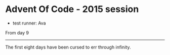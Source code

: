 # Advent Of Code - 2015 session

- test runner: Ava

From day 9

---
The first eight days have been cursed to err through infinity.
